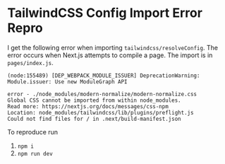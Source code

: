 # TailwindCSS Config Import Error Repro


I get the following error when importing `tailwindcss/resolveConfig`. The error occurs when Next.js attempts to compile a page. The import is in `pages/index.js`.
```
(node:155489) [DEP_WEBPACK_MODULE_ISSUER] DeprecationWarning: Module.issuer: Use new ModuleGraph API

error - ./node_modules/modern-normalize/modern-normalize.css
Global CSS cannot be imported from within node_modules.
Read more: https://nextjs.org/docs/messages/css-npm
Location: node_modules/tailwindcss/lib/plugins/preflight.js
Could not find files for / in .next/build-manifest.json
```

To reproduce run
  1. `npm i`
  2. `npm run dev`
